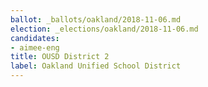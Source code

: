 ```yaml
---
ballot: _ballots/oakland/2018-11-06.md
election: _elections/oakland/2018-11-06.md
candidates:
- aimee-eng
title: OUSD District 2
label: Oakland Unified School District
---
```

